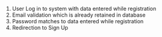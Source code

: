 1. User Log in to system with data entered while registration
2. Email validation which is already retained in database
3. Password matches to data entered while registration
4. Redirection to Sign Up